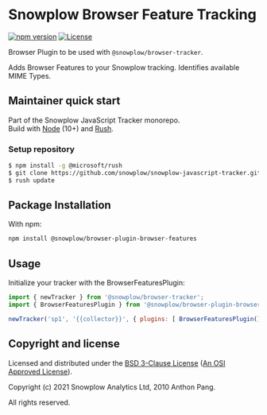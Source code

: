 # Snowplow Browser Feature Tracking

[![npm version][npm-image]][npm-url]
[![License][license-image]](LICENSE)

Browser Plugin to be used with `@snowplow/browser-tracker`.

Adds Browser Features to your Snowplow tracking. Identifies available MIME Types.

## Maintainer quick start

Part of the Snowplow JavaScript Tracker monorepo.  
Build with [Node](https://nodejs.org/en/) (10+) and [Rush](https://rushjs.io/).

### Setup repository

```bash
$ npm install -g @microsoft/rush 
$ git clone https://github.com/snowplow/snowplow-javascript-tracker.git
$ rush update
```

## Package Installation

With npm:

```bash
npm install @snowplow/browser-plugin-browser-features
```

## Usage

Initialize your tracker with the BrowserFeaturesPlugin:

```js
import { newTracker } from '@snowplow/browser-tracker';
import { BrowserFeaturesPlugin } from '@snowplow/browser-plugin-browser-features';

newTracker('sp1', '{{collector}}', { plugins: [ BrowserFeaturesPlugin() ] }); // Also stores reference at module level
```

## Copyright and license

Licensed and distributed under the [BSD 3-Clause License](LICENSE) ([An OSI Approved License][osi]).

Copyright (c) 2021 Snowplow Analytics Ltd, 2010 Anthon Pang.

All rights reserved.

[npm-url]: https://www.npmjs.com/package/@snowplow/browser-plugin-browser-features
[npm-image]: https://img.shields.io/npm/v/@snowplow/browser-plugin-browser-features
[docs]: https://docs.snowplowanalytics.com/docs/collecting-data/collecting-from-own-applications/javascript-tracker/
[osi]: https://opensource.org/licenses/BSD-3-Clause
[license-image]: https://img.shields.io/github/license/snowplow/snowplow-javascript-tracker
